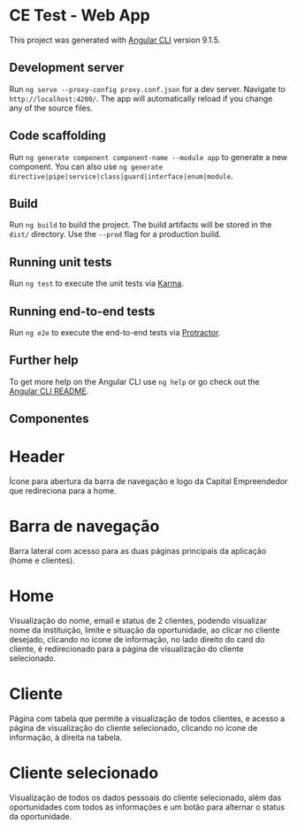 # CE Test - Web App

This project was generated with [Angular CLI](https://github.com/angular/angular-cli) version 9.1.5.

## Development server

Run `ng serve --proxy-config proxy.conf.json` for a dev server. Navigate to `http://localhost:4200/`. The app will automatically reload if you change any of the source files.

## Code scaffolding

Run `ng generate component component-name --module app` to generate a new component. You can also use `ng generate directive|pipe|service|class|guard|interface|enum|module`.

## Build

Run `ng build` to build the project. The build artifacts will be stored in the `dist/` directory. Use the `--prod` flag for a production build.

## Running unit tests

Run `ng test` to execute the unit tests via [Karma](https://karma-runner.github.io).

## Running end-to-end tests

Run `ng e2e` to execute the end-to-end tests via [Protractor](http://www.protractortest.org/).

## Further help

To get more help on the Angular CLI use `ng help` or go check out the [Angular CLI README](https://github.com/angular/angular-cli/blob/master/README.md).

## Componentes

# Header

Ícone para abertura da barra de navegação e logo da Capital Empreendedor que redireciona para a home.

# Barra de navegação

Barra lateral com acesso para as duas páginas principais da aplicação (home e clientes).

# Home

Visualização do nome, email e status de 2 clientes, podendo visualizar nome da instituição, limite e situação da oportunidade, ao clicar no cliente desejado, clicando no ícone de informação, no lado direito do card do cliente, é redirecionado para a página de visualização do cliente selecionado.

# Cliente

Página com tabela que permite a visualização de todos clientes, e acesso a página de visualização do cliente selecionado, clicando no ícone de informação, à direita na tabela.

# Cliente selecionado

Visualização de todos os dados pessoais do cliente selecionado, além das oportunidades com todos as informações e um botão para alternar o status da oportunidade.
